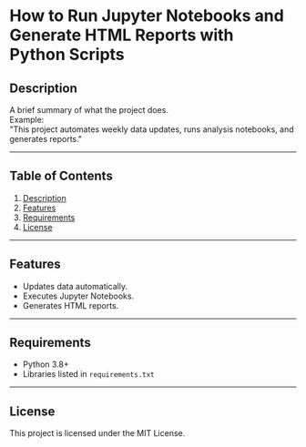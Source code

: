 # **How to Run Jupyter Notebooks and Generate HTML Reports with Python Scripts**

## **Description**  
A brief summary of what the project does.  
Example:  
"This project automates weekly data updates, runs analysis notebooks, and generates reports."

---

## **Table of Contents**  
1. [Description](#description)  
2. [Features](#features)  
3. [Requirements](#requirements)  
4. [License](#license)  

---

## **Features**  
- Updates data automatically.  
- Executes Jupyter Notebooks.  
- Generates HTML reports.

---

## **Requirements**  
- Python 3.8+  
- Libraries listed in `requirements.txt`

---

## **License**  
This project is licensed under the MIT License.